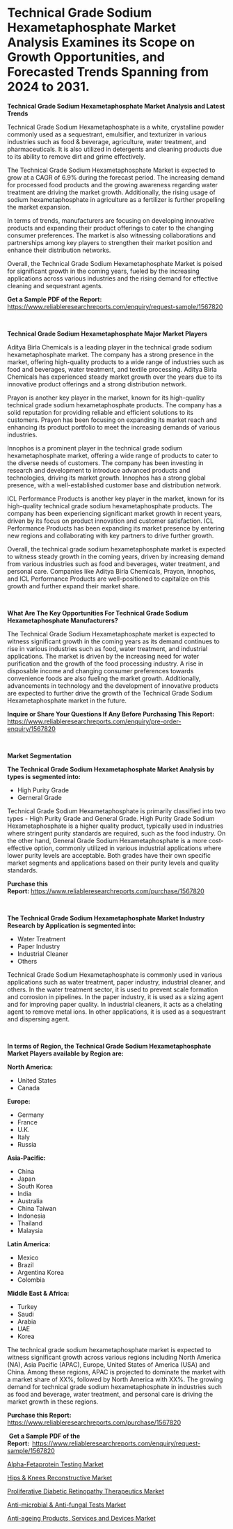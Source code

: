 <p><h1>Technical Grade Sodium Hexametaphosphate Market Analysis Examines its Scope on Growth Opportunities, and Forecasted Trends Spanning from 2024 to 2031.</h1></p><p><strong>Technical Grade Sodium Hexametaphosphate Market Analysis and Latest Trends</strong></p>
<p><p>Technical Grade Sodium Hexametaphosphate is a white, crystalline powder commonly used as a sequestrant, emulsifier, and texturizer in various industries such as food & beverage, agriculture, water treatment, and pharmaceuticals. It is also utilized in detergents and cleaning products due to its ability to remove dirt and grime effectively.</p><p>The Technical Grade Sodium Hexametaphosphate Market is expected to grow at a CAGR of 6.9% during the forecast period. The increasing demand for processed food products and the growing awareness regarding water treatment are driving the market growth. Additionally, the rising usage of sodium hexametaphosphate in agriculture as a fertilizer is further propelling the market expansion.</p><p>In terms of trends, manufacturers are focusing on developing innovative products and expanding their product offerings to cater to the changing consumer preferences. The market is also witnessing collaborations and partnerships among key players to strengthen their market position and enhance their distribution networks.</p><p>Overall, the Technical Grade Sodium Hexametaphosphate Market is poised for significant growth in the coming years, fueled by the increasing applications across various industries and the rising demand for effective cleaning and sequestrant agents.</p></p>
<p><strong>Get a Sample PDF of the Report:&nbsp;</strong> <a href="https://www.reliableresearchreports.com/enquiry/request-sample/1567820">https://www.reliableresearchreports.com/enquiry/request-sample/1567820</a></p>
<p>&nbsp;</p>
<p><strong>Technical Grade Sodium Hexametaphosphate Major Market Players</strong></p>
<p><p>Aditya Birla Chemicals is a leading player in the technical grade sodium hexametaphosphate market. The company has a strong presence in the market, offering high-quality products to a wide range of industries such as food and beverages, water treatment, and textile processing. Aditya Birla Chemicals has experienced steady market growth over the years due to its innovative product offerings and a strong distribution network.</p><p>Prayon is another key player in the market, known for its high-quality technical grade sodium hexametaphosphate products. The company has a solid reputation for providing reliable and efficient solutions to its customers. Prayon has been focusing on expanding its market reach and enhancing its product portfolio to meet the increasing demands of various industries.</p><p>Innophos is a prominent player in the technical grade sodium hexametaphosphate market, offering a wide range of products to cater to the diverse needs of customers. The company has been investing in research and development to introduce advanced products and technologies, driving its market growth. Innophos has a strong global presence, with a well-established customer base and distribution network.</p><p>ICL Performance Products is another key player in the market, known for its high-quality technical grade sodium hexametaphosphate products. The company has been experiencing significant market growth in recent years, driven by its focus on product innovation and customer satisfaction. ICL Performance Products has been expanding its market presence by entering new regions and collaborating with key partners to drive further growth.</p><p>Overall, the technical grade sodium hexametaphosphate market is expected to witness steady growth in the coming years, driven by increasing demand from various industries such as food and beverages, water treatment, and personal care. Companies like Aditya Birla Chemicals, Prayon, Innophos, and ICL Performance Products are well-positioned to capitalize on this growth and further expand their market share.</p></p>
<p>&nbsp;</p>
<p><strong>What Are The Key Opportunities For Technical Grade Sodium Hexametaphosphate Manufacturers?</strong></p>
<p><p>The Technical Grade Sodium Hexametaphosphate market is expected to witness significant growth in the coming years as its demand continues to rise in various industries such as food, water treatment, and industrial applications. The market is driven by the increasing need for water purification and the growth of the food processing industry. A rise in disposable income and changing consumer preferences towards convenience foods are also fueling the market growth. Additionally, advancements in technology and the development of innovative products are expected to further drive the growth of the Technical Grade Sodium Hexametaphosphate market in the future.</p></p>
<p><strong>Inquire or Share Your Questions If Any Before Purchasing This Report:</strong> <a href="https://www.reliableresearchreports.com/enquiry/pre-order-enquiry/1567820">https://www.reliableresearchreports.com/enquiry/pre-order-enquiry/1567820</a></p>
<p>&nbsp;</p>
<p><strong>Market Segmentation</strong></p>
<p><strong>The Technical Grade Sodium Hexametaphosphate Market Analysis by types is segmented into:</strong></p>
<p><ul><li>High Purity Grade</li><li>Gerneral Grade</li></ul></p>
<p><p>Technical Grade Sodium Hexametaphosphate is primarily classified into two types - High Purity Grade and General Grade. High Purity Grade Sodium Hexametaphosphate is a higher quality product, typically used in industries where stringent purity standards are required, such as the food industry. On the other hand, General Grade Sodium Hexametaphosphate is a more cost-effective option, commonly utilized in various industrial applications where lower purity levels are acceptable. Both grades have their own specific market segments and applications based on their purity levels and quality standards.</p></p>
<p><strong>Purchase this Report:&nbsp;</strong><a href="https://www.reliableresearchreports.com/purchase/1567820">https://www.reliableresearchreports.com/purchase/1567820</a></p>
<p>&nbsp;</p>
<p><strong>The Technical Grade Sodium Hexametaphosphate Market Industry Research by Application is segmented into:</strong></p>
<p><ul><li>Water Treatment</li><li>Paper Industry</li><li>Industrial Cleaner</li><li>Others</li></ul></p>
<p><p>Technical Grade Sodium Hexametaphosphate is commonly used in various applications such as water treatment, paper industry, industrial cleaner, and others. In the water treatment sector, it is used to prevent scale formation and corrosion in pipelines. In the paper industry, it is used as a sizing agent and for improving paper quality. In industrial cleaners, it acts as a chelating agent to remove metal ions. In other applications, it is used as a sequestrant and dispersing agent.</p></p>
<p>&nbsp;</p>
<p><strong>In terms of Region, the Technical Grade Sodium Hexametaphosphate Market Players available by Region are:</strong></p>
<p>
    <p> <strong> North America: </strong>
        <ul>
            <li>United States</li>
            <li>Canada</li>
        </ul>
        </p> 
    <p> <strong> Europe: </strong>
        <ul>
            <li>Germany</li>
            <li>France</li>
            <li>U.K.</li>
            <li>Italy</li>
            <li>Russia</li>
        </ul>
        </p> 
    <p> <strong> Asia-Pacific: </strong>
        <ul>
            <li>China</li>
            <li>Japan</li>
            <li>South Korea</li>
            <li>India</li>
            <li>Australia</li>
            <li>China Taiwan</li>
            <li>Indonesia</li>
            <li>Thailand</li>
            <li>Malaysia</li>
        </ul>
        </p> 
    <p> <strong> Latin America: </strong>
        <ul>
            <li>Mexico</li>
            <li>Brazil</li>
            <li>Argentina Korea</li>
            <li>Colombia</li>
        </ul>
        </p> 
    <p> <strong> Middle East & Africa: </strong>
        <ul>
            <li>Turkey</li>
            <li>Saudi</li>
            <li>Arabia</li>
            <li>UAE</li>
            <li>Korea</li>
        </ul>
    </p>
    </p>
<p><p>The technical grade sodium hexametaphosphate market is expected to witness significant growth across various regions including North America (NA), Asia Pacific (APAC), Europe, United States of America (USA) and China. Among these regions, APAC is projected to dominate the market with a market share of XX%, followed by North America with XX%. The growing demand for technical grade sodium hexametaphosphate in industries such as food and beverage, water treatment, and personal care is driving the market growth in these regions.</p></p>
<p><strong>Purchase this Report: </strong><a href="https://www.reliableresearchreports.com/purchase/1567820">https://www.reliableresearchreports.com/purchase/1567820</a></p>
<p>&nbsp;<strong>Get a Sample PDF of the Report:&nbsp;&nbsp;</strong><a href="https://www.reliableresearchreports.com/enquiry/request-sample/1567820">https://www.reliableresearchreports.com/enquiry/request-sample/1567820</a></p>
<p><strong></strong></p>
<p><p><a href="https://medium.com/@anthonyrichards766/alpha-fetaprotein-testing-market-report-reveals-the-latest-trends-and-growth-opportunities-of-this-794915c46123">Alpha-Fetaprotein Testing Market</a></p><p><a href="https://medium.com/@anthonyrichards766/hips-amp-knees-reconstructive-market-trends-and-market-analysis-forecasted-for-period-2024-2031-29c5d4009a2d">Hips & Knees Reconstructive Market</a></p><p><a href="https://medium.com/@anthonyrichards766/proliferative-diabetic-retinopathy-therapeutics-market-report-reveals-the-latest-trends-and-growth-5c3df0d88d88">Proliferative Diabetic Retinopathy Therapeutics Market</a></p><p><a href="https://medium.com/@anthonyrichards766/anti-microbial-amp-anti-fungal-tests-market-share-evolution-and-market-growth-trends-2024-2031-4fa3047514ff">Anti-microbial & Anti-fungal Tests Market</a></p><p><a href="https://medium.com/@anthonyrichards766/anti-ageing-products-services-and-devices-market-insights-into-market-cagr-market-trends-and-e0785db0b19b">Anti-ageing Products, Services and Devices Market</a></p></p>